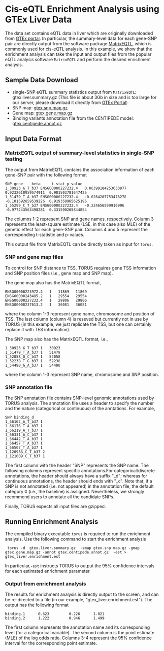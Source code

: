 # Cis-eQTL Enrichment Analysis using GTEx Liver Data 

The data set contains eQTL data in liver which are originally downloaded from [GTEx portal](http://gtexportal.org/home/). In particular, the summary-level data for each gene-SNP pair are directly output from the software package [MatrixEQTL](http://www.bios.unc.edu/research/genomic_software/Matrix_eQTL/), which is commonly used for cis-eQTL analysis. In this example, we show that the enrichment analysis can take the input and output files from the popular eQTL analysis software ``MatrixEQTL`` and perform the desired enrichment analysis. 


## Sample Data Download

* single-SNP eQTL summary statistics output from ```MatrixEQTL```: gtex.liver.summary.gz (This file is about 3Gb in size and is too large for our server, please download it directly from [GTEx Portal](http://gtexportal.org/home/))
* SNP map: [gtex.snp.map.gz](http://www-personal.umich.edu/~xwen/download/gtex_liver/gtex.snp.map.gz)
* Gene map: [gtex.gene.map.gz](http://www-personal.umich.edu/~xwen/download/gtex_liver/gtex.gene.map.gz)
* Binding variants annotation file from the CENTIPEDE model: [gtex.centipede.annot.gz](http://www-personal.umich.edu/~xwen/download/gtex_liver/gtex.centipede.annot.gz) 


## Input Data Format

### MatrixEQTL output of summary-level statistics in single-SNP testing
The output from MatrixEQTL contains the association information of each gene-SNP pair with the following format
```
SNP	gene	beta	 t-stat	p-value
1_30923_G_T_b37	ENSG00000227232.4	0.00399184253633977	0.0232610959574911	0.981503781647425
1_51479_T_A_b37	ENSG00000227232.4	-0.0264207753473278	-0.101592859539226	0.919350965625195
1_55299_C_T_b37	ENSG00000227232.4	-0.224656599916996	-0.977243563498281	0.331590265844854

```
The columns 1-2 represent SNP and gene names, respectively. Column 3 represents the least-square estimate (LSE, in this case also MLE) of the genetic effect for each gene-SNP pair. Columns 4 and 5 represent the corresponding t-statistic and p-values. 

This output file from MatrixEQTL can be directly taken as input for ``torus``.


### SNP and gene map files

To control for SNP distance to TSS, TORUS requires gene TSS information and SNP position files (i.e., gene map and SNP map). 

The gene map also has the MatrixEQTL format,
```Id	Chr	TSS	TSS
ENSG00000223972.4	1	11869	11869
ENSG00000243485.2	1	29554	29554
ENSG00000227232.4	1	29806	29806
ENSG00000237613.2	1	36081	36081
```
where the column 1-3 represent gene name, chromosome and position of TSS. The last column (column 4) is reseved but currently not in use by TORUS (in this example, we just replicate the TSS, but one can certainly replace it with TES information).

The SNP map also has the MatrixEQTL format, i.e., 
```ID	CHROM	POS
1_30923_G_T_b37	1	30923
1_51479_T_A_b37	1	51479
1_52058_G_C_b37	1	52058
1_52238_T_G_b37	1	52238
1_54490_G_A_b37	1	54490
```
where the column 1-3 represent SNP name, chromosome and SNP position. 

### SNP annotation file

The SNP annotation file contains SNP-level genomic annotations used by TORUS analysis. The annotation file uses a header to specify the number and the nature (categorical or continuous) of the anntations. For example,
```
SNP binding_d
1_66162_A_T_b37 1
1_66176_T_A_b37 1
1_66219_A_T_b37 1
1_66331_A_C_b37 1
1_66442_T_A_b37 1
1_66457_T_A_b37 1
1_66507_T_A_b37 1
1_120983_C_T_b37 2
1_121009_C_T_b37 1
```
The first column with the header "SNP" represents the SNP name. The following columns represent specific annotations.For categorical/discrete annotations, the header should always have a suffix "_d"; whereas for continuous annotations, the header should ends with "_c". Note that, if a SNP is not annotated (i.e. not appeared) in the annotation file, the default category  0 (i.e., the baseline) is assigned. Nevertheless, we strongly recommend users to annotate all the candidate SNPs.   

Finally, TORUS expects all input files are gzipped. 



## Running Enrichment Analysis

The compiled binary executable ```torus``` is required to run the enrichment analysis. Use the following command to start the enrichment analysis
```
 torus -d  gtex.liver.summary.gz  -smap gtex.snp.map.gz -gmap gtex.gene.map.gz -annot gtex.centipede.annot.gz  -est > gtex_liver.enrichment.est
```
In particular,```-est``` instructs TORUS to output the 95% confidence intervals for each estimated enrichment parameter.


### Output from enrichment analysis

The results for enrichment analysis is directly output to the screen, and can be re-directed to a file (in our example, "gtex_liver.enrichment.est"). The output has the following format
```
binding.1      0.623         0.226      1.021
binding.2      1.222         0.946      1.499
```
The first column represents the annotation name and its corresponding level (for a categorical variable). The second column is the point estimate (MLE) of the log odds ratio. Columns 3-4 represent the 95% confidence interval for the corresponding point estimate.


